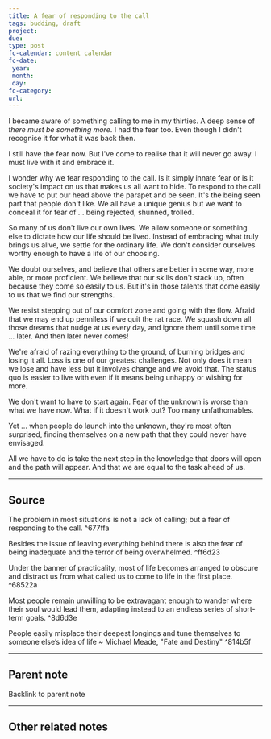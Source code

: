 ```yaml
---
title: A fear of responding to the call
tags: budding, draft
project: 
due: 
type: post
fc-calendar: content calendar
fc-date:
 year: 
 month: 
 day: 
fc-category: 
url:
---
```


I became aware of something calling to me in my thirties. A deep sense of *there must be something more*. I had the fear too. Even though I didn't recognise it for what it was back then.

I still have the fear now. But I've come to realise that it will never go away. I must live with it and embrace it.

I wonder why we fear responding to the call. Is it simply innate fear or is it society's impact on us that makes us all want to hide. To respond to the call we have to put our head above the parapet and be seen. It's the being seen part that people don't like. We all have a unique genius but we want to conceal it for fear of ... being rejected, shunned, trolled.

So many of us don't live our own lives. We allow someone or something else to dictate how our life should be lived. Instead of embracing what truly brings us alive, we settle for the ordinary life. We don't consider ourselves worthy enough to have a life of our choosing.

We doubt ourselves, and believe that others are better in some way, more able, or more proficient. We believe that our skills don't stack up, often because they come so easily to us. But it's in those talents that come easily to us that we find our strengths.

We resist stepping out of our comfort zone and going with the flow. Afraid that we may end up penniless if we quit the rat race. We squash down all those dreams that nudge at us every day, and ignore them until some time ... later. And then later never comes!

We're afraid of razing everything to the ground, of burning bridges and losing it all. Loss is one of our greatest challenges. Not only does it mean we lose and have less but it involves change and we avoid that. The status quo is easier to live with even if it means being unhappy or wishing for more.

We don't want to have to start again. Fear of the unknown is worse than what we have now. What if it doesn't work out? Too many unfathomables.

Yet ... when people do launch into the unknown, they're most often surprised, finding themselves on a new path that they could never have envisaged.

All we have to do is take the next step in the knowledge that doors will open and the path will appear. And that we are equal to the task ahead of us.

---

## Source

The problem in most situations is not a lack of calling; but a fear of responding to the call.  ^677ffa

Besides the issue of leaving everything behind there is also the fear of being inadequate and the terror of being overwhelmed.  ^ff6d23

Under the banner of practicality, most of life becomes arranged to obscure and distract us from what called us to come to life in the first place.  ^68522a

Most people remain unwilling to be extravagant enough to wander where their soul would lead them, adapting instead to an endless series of short-term goals.  ^8d6d3e

People easily misplace their deepest longings and tune themselves to someone else’s idea of life ~ Michael Meade, "Fate and Destiny" ^814b5f

---

## Parent note

Backlink to parent note

---

## Other related notes
